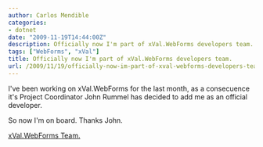 ```yaml
---
author: Carlos Mendible
categories:
- dotnet
date: "2009-11-19T14:44:00Z"
description: Officially now I'm part of xVal.WebForms developers team.
tags: ["WebForms", "xVal"]
title: Officially now I'm part of xVal.WebForms developers team.
url: /2009/11/19/officially-now-im-part-of-xval-webforms-developers-team/
---
```

I've been working on xVal.WebForms for the last month, as a consecuence it's Project Coordinator John Rummel has decided to add me as an official developer.

So now I'm on board. Thanks John.

[xVal.WebForms Team.](http://xvalwebforms.codeplex.com/team/view)